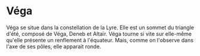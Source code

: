 # Véga

Véga se situe dans la constellation de la Lyre. Elle est un sommet du triangle
d'été, composé de Véga, Deneb et Altaïr. Véga tourne si vite sur elle-même
qu'elle présente un renflement à l'équateur. Mais, comme on l'observe dans l'axe
de ses pôles, elle apparait ronde.
